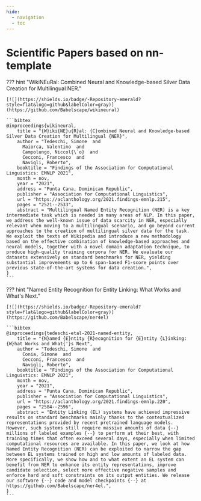 ```yaml
---
hide:
  - navigation
  - toc
---
```


# Scientific Papers based on nn-template

??? hint "WikiNEuRal: Combined Neural and Knowledge-based Silver Data Creation for Multilingual NER."

    [![](https://shields.io/badge/-Repository-emerald?style=flat&logo=github&labelColor=gray)](https://github.com/Babelscape/wikineural)

    ```bibtex
    @inproceedings{wikineural,
        title = "{W}iki{NE}u{R}al: {C}ombined Neural and Knowledge-based Silver Data Creation for Multilingual {NER}",
        author = "Tedeschi, Simone  and
          Maiorca, Valentino  and
          Campolungo, Niccol{\`o}  and
          Cecconi, Francesco  and
          Navigli, Roberto",
        booktitle = "Findings of the Association for Computational Linguistics: EMNLP 2021",
        month = nov,
        year = "2021",
        address = "Punta Cana, Dominican Republic",
        publisher = "Association for Computational Linguistics",
        url = "https://aclanthology.org/2021.findings-emnlp.215",
        pages = "2521--2533",
        abstract = "Multilingual Named Entity Recognition (NER) is a key intermediate task which is needed in many areas of NLP. In this paper, we address the well-known issue of data scarcity in NER, especially relevant when moving to a multilingual scenario, and go beyond current approaches to the creation of multilingual silver data for the task. We exploit the texts of Wikipedia and introduce a new methodology based on the effective combination of knowledge-based approaches and neural models, together with a novel domain adaptation technique, to produce high-quality training corpora for NER. We evaluate our datasets extensively on standard benchmarks for NER, yielding substantial improvements up to 6 span-based F1-score points over previous state-of-the-art systems for data creation.",
    }
    ```

??? hint "Named Entity Recognition for Entity Linking: What Works and What's Next."

    [![](https://shields.io/badge/-Repository-emerald?style=flat&logo=github&labelColor=gray)](https://github.com/Babelscape/ner4el)

    ```bibtex
    @inproceedings{tedeschi-etal-2021-named-entity,
        title = "{N}amed {E}ntity {R}ecognition for {E}ntity {L}inking: {W}hat Works and What{'}s Next",
        author = "Tedeschi, Simone  and
          Conia, Simone  and
          Cecconi, Francesco  and
          Navigli, Roberto",
        booktitle = "Findings of the Association for Computational Linguistics: EMNLP 2021",
        month = nov,
        year = "2021",
        address = "Punta Cana, Dominican Republic",
        publisher = "Association for Computational Linguistics",
        url = "https://aclanthology.org/2021.findings-emnlp.220",
        pages = "2584--2596",
        abstract = "Entity Linking (EL) systems have achieved impressive results on standard benchmarks mainly thanks to the contextualized representations provided by recent pretrained language models. However, such systems still require massive amounts of data {--} millions of labeled examples {--} to perform at their best, with training times that often exceed several days, especially when limited computational resources are available. In this paper, we look at how Named Entity Recognition (NER) can be exploited to narrow the gap between EL systems trained on high and low amounts of labeled data. More specifically, we show how and to what extent an EL system can benefit from NER to enhance its entity representations, improve candidate selection, select more effective negative samples and enforce hard and soft constraints on its output entities. We release our software {--} code and model checkpoints {--} at https://github.com/Babelscape/ner4el.",
    }
    ```

